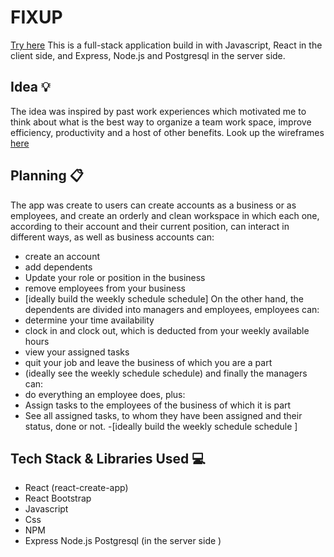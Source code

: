# FIXUP 

[Try here](https://fixup.vercel.app/)
This is a full-stack application build in with Javascript, React in the client side, and Express, Node.js and Postgresql in the server side. 




## Idea 💡

The idea was inspired by past work experiences which motivated me to think about what is the best way to organize a team work space, improve efficiency, productivity and a host of other benefits.
Look up the wireframes [here](https://whimsical.com/wireframes-org-app-W4Gnk7pBHdG9m8jy1z6M5g)

## Planning 📋

The app was create to users can create accounts as a business or as employees, and create an orderly and clean workspace in which each one, according to their account and their current position, can interact in different ways,
as well as business accounts can:
- create an account
- add dependents
- Update your role or position in the business
- remove employees from your business
- [ideally build the weekly schedule schedule]
On the other hand, the dependents are divided into managers and employees,
employees can:
- determine your time availability
- clock in and clock out, which is deducted from your weekly available hours
- view your assigned tasks
- quit your job and leave the business of which you are a part
- (ideally see the weekly schedule schedule)
and finally the managers can:
- do everything an employee does, plus:
- Assign tasks to the employees of the business of which it is part
- See all assigned tasks, to whom they have been assigned and their status, done or not.
-[ideally build the weekly schedule schedule ]

## Tech Stack & Libraries Used 💻

- React (react-create-app)
- React Bootstrap
- Javascript
- Css
- NPM
- Express Node.js Postgresql (in the server side )
